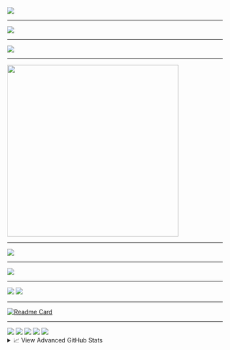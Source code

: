 <img src="https://github-readme-activity-graph.vercel.app/graph?username=rarer1230&bg_color=0d1117&color=58a6ff&line=3fb950&point=ffffff&area=true&hide_border=true" />

---

<img src="https://github-metrics.vercel.app/api?username=rarer1230&theme=dark&base=header,activity,community,repositories,metadata&config.timezone=Asia%2FKarachi" />

---

<img src="https://github-metrics.vercel.app/api?username=rarer1230&base=header,activity,achievements,habits&config.display=large" />

---

<img src="https://raw.githubusercontent.com/rarer1230/rarer1230/main/images/code.gif" width="400"/>

---

<img src="https://github-metrics.vercel.app/api/traffic?username=rarer1230&theme=dark" />

---

<img src="https://github-profile-summary-cards.vercel.app/api/cards/repos-per-language?username=rarer1230&theme=github_dark" />

---

<img src="https://github-profile-summary-cards.vercel.app/api/cards/productive-time?username=rarer1230&theme=github_dark&utcOffset=5" />
<img src="https://github-profile-summary-cards.vercel.app/api/cards/most-commit-language?username=rarer1230&theme=github_dark" />

---

[![Readme Card](https://github-readme-stats.vercel.app/api/pin/?username=rarer1230&repo=YOUR_REPO_NAME&theme=github_dark)](https://github.com/rarer1230/YOUR_REPO_NAME)

---

<img src="https://github-profile-trophy.vercel.app/?username=rarer1230&theme=matrix&no-frame=true&row=1&column=7" />
<img src="https://github-metrics.vercel.app/api/habits?username=rarer1230&config.timezone=Asia%2FKarachi&theme=dark" />
<img src="https://github-profile-summary-cards.vercel.app/api/cards/productive-time?username=rarer1230&theme=github_dark&utcOffset=+5" />
<img src="https://github-profile-summary-cards.vercel.app/api/cards/repos-per-topic?username=rarer1230&theme=github_dark" />
<img src="https://github-readme-stats.vercel.app/api/gist?username=rarer1230&theme=github_dark&show_icons=true" />
<details>
  <summary>📈 View Advanced GitHub Stats</summary>
  
  <!-- Insert widgets here -->

</details>
